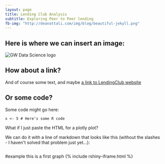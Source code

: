 ```yaml
---
layout: page
title: Lending Club Analysis
subtitle: Exploring Peer to Peer lending
fb-img: "http://deanattali.com/img/blog/beautiful-jekyll.png"
---
```

## Here is where we can insert an image:

![GW Data Science logo](/img/gwdsp.png)

## How about a link?

And of course some text, and maybe [a link to LendingClub website](https://www.lendingclub.com/info/statistics.action)

## Or some code?

Some code might go here:

```
x <- 5 # Here's some R code
```

What if I just paste the HTML for a plotly plot?

We can do it with a line of markdown that looks like this (without the slashes - I haven't solved that problem just yet...):
```

```
#example
this is a first graph
{% include rshiny-iframe.html %}
